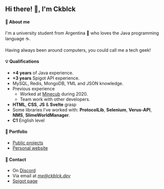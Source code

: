 ## Hi there! 👋, I'm Ckblck

#### :open_hands:  About me
I'm a university student from Argentina 🧉 who loves the Java programming language ☕.

 Having always been around computers, you could call me a tech geek!
 
#### 💡 **Qualifications**
* **+4 years** of Java experience.
* **+3 years** Spigot API experience.
* MySQL, Redis, MongoDB, YML and JSON knowledge.
* Previous experience
	* Worked at [Minecub](https://www.minecub.es/) during 2020.
	* Team work with other developers.
* **HTML**, **CSS**, **JS** & **Svelte** grasp
* Some libraries I've worked with: **ProtocolLib**, **Selenium**, **Verus-API**, **NMS**, **SlimeWorldManager**.
* **C1** English level
#### 💼 **Portfolio**
* [Public projects](https://github.com/Ckblck?tab=repositories)
* [Personal website](https://ckblck.dev)
#### 💬 **Contact**
* On [Discord](todo)
* Via email at *me@ckblck.dev*
* [Spigot page](https://www.spigotmc.org/members/ckblck.418385/)

